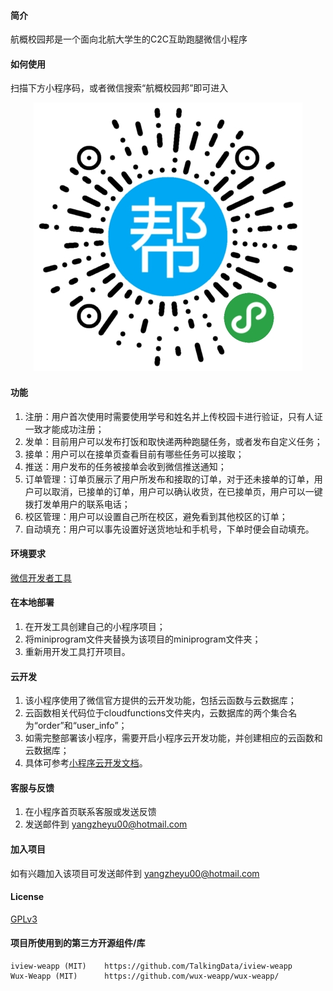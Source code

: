 #### 简介

航概校园邦是一个面向北航大学生的C2C互助跑腿微信小程序

#### 如何使用

扫描下方小程序码，或者微信搜索“航概校园邦”即可进入
<center><img src="logo/qr.jpg" /> </center>

#### 功能

1. 注册：用户首次使用时需要使用学号和姓名并上传校园卡进行验证，只有人证一致才能成功注册；
2. 发单：目前用户可以发布打饭和取快递两种跑腿任务，或者发布自定义任务；
3. 接单：用户可以在接单页查看目前有哪些任务可以接取；
4. 推送：用户发布的任务被接单会收到微信推送通知；
5. 订单管理：订单页展示了用户所发布和接取的订单，对于还未接单的订单，用户可以取消，已接单的订单，用户可以确认收货，在已接单页，用户可以一键拨打发单用户的联系电话；
6. 校区管理：用户可以设置自己所在校区，避免看到其他校区的订单；
7. 自动填充：用户可以事先设置好送货地址和手机号，下单时便会自动填充。

#### 环境要求

[微信开发者工具]

#### 在本地部署

1. 在开发工具创建自己的小程序项目；
2. 将miniprogram文件夹替换为该项目的miniprogram文件夹；
3. 重新用开发工具打开项目。

#### 云开发

1. 该小程序使用了微信官方提供的云开发功能，包括云函数与云数据库；
2. 云函数相关代码位于cloudfunctions文件夹内，云数据库的两个集合名为“order”和“user_info”；
3. 如需完整部署该小程序，需要开启小程序云开发功能，并创建相应的云函数和云数据库；
4. 具体可参考[小程序云开发文档]。

####  客服与反馈

1. 在小程序首页联系客服或发送反馈
2. 发送邮件到 yangzheyu00@hotmail.com

#### 加入项目

如有兴趣加入该项目可发送邮件到 yangzheyu00@hotmail.com

#### License

[GPLv3]

#### 项目所使用到的第三方开源组件/库

```
iview-weapp (MIT)    https://github.com/TalkingData/iview-weapp
Wux-Weapp (MIT)      https://github.com/wux-weapp/wux-weapp/          
```
[GPLv3]:        https://github.com/Fewing/buaa_takeaway/blob/master/LICENSE
[微信开发者工具]: https://developers.weixin.qq.com/miniprogram/dev/devtools/download.html
[小程序云开发文档]: https://developers.weixin.qq.com/miniprogram/dev/wxcloud/basis/getting-started.html
